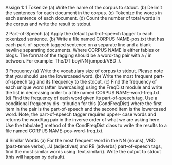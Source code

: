 Assign 1:
1 Tokenize
(a) Write the name of the corpus to stdout.
(b) Delimit the sentences for each document in the corpus.
(c) Tokenize the words in each sentence of each document.
(d) Count the number of total words in the corpus and write the result to stdout.


2 Part-of-Speech
(a) Apply the default part-of-speech tagger to each tokenized sentence.
(b) Write a file named CORPUS NAME-pos.txt that has each part-of-speech tagged sentence on a separate line and a blank newline separating documents. Where CORPUS NAME is either fables or blogs. The format of the tagging should be a word-tag pair with a / in between. For example: The/DT boy/NN jumped/VBD ./.

3 Frequency
(a) Write the vocabulary size of corpus to stdout. Please note that you should use the lowercased
word.
(b) Write the most frequent part-of-speech tag and its frequency to the stdout.
(c) Find the frequency of each unique word (after lowercasing) using the FreqDist module and write the list in decreasing order to a file named CORPUS NAME-word-freq.txt.
(d) Find the frequency of each word given its part-of-speech tag. Use a conditional frequency dis- tribution for this (CondFreqDist) where the first item in the pair is the part-of-speech and the second item is the lowercased word. Note, the part-of-speech tagger requires upper- case words and returns the word/tag pair in the inverse order of what we are asking here. Use the tabulate() method of the CondFreqDist class to write the results to a file named CORPUS NAME-pos-word-freq.txt.

4 Similar Words
(a) For the most frequent word in the NN (nouns), VBD (past-tense verbs), JJ (adjectives) and RB (adverbs) part-of-speech tags, find the most similar words using Text.similar(). Write the output to stdout (this will happen by default).
